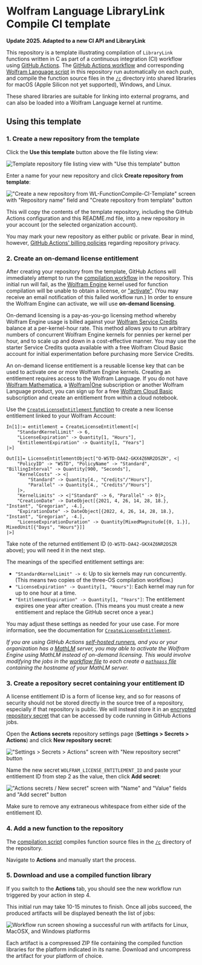 # Wolfram Language LibraryLink Compile CI template

__Update 2025. Adapted to a new CI API and LibraryLink__

This repository is a template illustrating compilation of `LibraryLink` functions written in C as part of a continuous integration (CI) workflow using [GitHub Actions](https://github.com/features/actions).
The [GitHub Actions workflow](.github/workflows/compile-wl-functions.yml) and corresponding [Wolfram Language script](compile.wls) in this repository run automatically on each push, and compile the function source files in the [`/c`](c) directory into shared libraries for macOS (Apple Silicon not yet supported), Windows, and Linux.

These shared libraries are suitable for linking into external programs, and can also be loaded into a Wolfram Language kernel at runtime.


## Using this template

### 1. Create a new repository from the template

Click the **Use this template** button above the file listing view:

![Template repository file listing view with "Use this template" button](.github/images/1-Use-this-template.png)

Enter a name for your new repository and click **Create repository from template**:

!["Create a new repository from WL-FunctionCompile-CI-Template" screen with "Repository name" field and "Create repository from template" button](.github/images/2-Create-repository-from-template.png)

This will copy the contents of the template repository, including the GitHub Actions configuration and this README.md file, into a new repository in your account (or the selected organization account).

You may mark your new repository as either public or private. Bear in mind, however, [GitHub Actions' billing policies](https://docs.github.com/en/github/setting-up-and-managing-billing-and-payments-on-github/about-billing-for-github-actions) regarding repository privacy.


### 2. Create an on-demand license entitlement

After creating your repository from the template, GitHub Actions will immediately attempt to run the [compilation workflow](.github/workflows/compile-wl-functions.yml) in the repository.
This initial run will fail, as the [Wolfram Engine](https://www.wolfram.com/engine/) kernel used for function compilation will be unable to obtain a license, or ["activate"](https://reference.wolfram.com/language/tutorial/ActivatingMathematica.html).
(You may receive an email notification of this failed workflow run.)
In order to ensure the Wolfram Engine can activate, we will use **on-demand licensing**.

On-demand licensing is a pay-as-you-go licensing method whereby Wolfram Engine usage is billed against your [Wolfram Service Credits](https://www.wolfram.com/service-credits/) balance at a per-kernel-hour rate.
This method allows you to run arbitrary numbers of concurrent Wolfram Engine kernels for pennies per kernel per hour, and to scale up and down in a cost-effective manner.
You may use the starter Service Credits quota available with a free Wolfram Cloud Basic account for initial experimentation before purchasing more Service Credits.

An on-demand license entitlement is a reusable license key that can be used to activate one or more Wolfram Engine kernels.
Creating an entitlement requires access to the Wolfram Language.
If you do not have [Wolfram Mathematica](https://www.wolfram.com/mathematica/), a [Wolfram|One](https://www.wolfram.com/wolfram-one/) subscription or another Wolfram Language product, you can sign up for a free [Wolfram Cloud Basic](https://www.wolframcloud.com/) subscription and create an entitlement from within a cloud notebook.

Use the [`CreateLicenseEntitlement` function](https://reference.wolfram.com/language/ref/CreateLicenseEntitlement.html) to create a new license entitlement linked to your Wolfram Account:
```wl
In[1]:= entitlement = CreateLicenseEntitlement[<|
    "StandardKernelLimit" -> 6, 
    "LicenseExpiration" -> Quantity[1, "Hours"], 
    "EntitlementExpiration" -> Quantity[1, "Years"]
|>]

Out[1]= LicenseEntitlementObject["O-WSTD-DA42-GKX4Z6NR2DSZR", <|
    "PolicyID" -> "WSTD", "PolicyName" -> "Standard", "BillingInterval" -> Quantity[900, "Seconds"],
    "KernelCosts" -> <|
        "Standard" -> Quantity[4., "Credits"/"Hours"],
        "Parallel" -> Quantity[4., "Credits"/"Hours"]
    |>,
    "KernelLimits" -> <|"Standard" -> 6, "Parallel" -> 0|>,
    "CreationDate" -> DateObject[{2021, 4, 26, 14, 28, 18.}, "Instant", "Gregorian", -4.],
    "ExpirationDate" -> DateObject[{2022, 4, 26, 14, 28, 18.}, "Instant", "Gregorian", -4.],
    "LicenseExpirationDuration" -> Quantity[MixedMagnitude[{0, 1.}], MixedUnit[{"Days", "Hours"}]]
|>]
```

Take note of the returned entitlement ID (`O-WSTD-DA42-GKX4Z6NR2DSZR` above); you will need it in the next step.

The meanings of the specified entitlement settings are:
- `"StandardKernelLimit" -> 6`: Up to six kernels may run concurrently. (This means two copies of the three-OS compilation workflow.)
- `"LicenseExpiration" -> Quantity[1, "Hours"]`: Each kernel may run for up to one hour at a time.
- `"EntitlementExpiration" -> Quantity[1, "Years"]`: The entitlement expires one year after creation. (This means you must create a new entitlement and replace the GitHub secret once a year.)

You may adjust these settings as needed for your use case. For more information, see the documentation for [`CreateLicenseEntitlement`](https://reference.wolfram.com/language/ref/CreateLicenseEntitlement.html).

_If you are using GitHub Actions [self-hosted runners](https://docs.github.com/en/actions/hosting-your-own-runners/about-self-hosted-runners), and you or your organization has a [MathLM](https://reference.wolfram.com/language/tutorial/WhatIsMathLM.html) server, you may able to activate the Wolfram Engine using MathLM instead of on-demand licensing.
This would involve modifying the jobs in the [workflow file](.github/workflows/compile-wl-functions.yml) to each create a [`mathpass` file](https://reference.wolfram.com/language/tutorial/RegistrationAndPasswords.html#46656280) containing the hostname of your MathLM server._


### 3. Create a repository secret containing your entitlement ID

A license entitlement ID is a form of license key, and so for reasons of security should not be stored directly in the source tree of a repository, especially if that repository is public.
We will instead store it in an [encrypted repository secret](https://docs.github.com/en/actions/reference/encrypted-secrets) that can be accessed by code running in GitHub Actions jobs.

Open the **Actions secrets** repository settings page (**Settings > Secrets > Actions**) and click **New repository secret**:

!["Settings > Secrets > Actions" screen with "New repository secret" button](.github/images/3-New-repository-secret.png)

Name the new secret `WOLFRAM_LICENSE_ENTITLEMENT_ID` and paste your entitlement ID from step 2 as the value, then click **Add secret**:

!["Actions secrets / New secret" screen with "Name" and "Value" fields and "Add secret" button](.github/images/4-Add-secret.png)

Make sure to remove any extraneous whitespace from either side of the entitlement ID.


### 4. Add a new function to the repository

The [compilation script](compile.wls) compiles function source files in the [`/c`](c) directory of the repository. 

Navigate to **Actions** and manually start the process.

### 5. Download and use a compiled function library

If you switch to the **Actions** tab, you should see the new workflow run triggered by your action in step 4.

This initial run may take 10-15 minutes to finish.
Once all jobs succeed, the produced artifacts will be displayed beneath the list of jobs:

![Workflow run screen showing a successful run with artifacts for Linux, MacOSX, and Windows platforms](.github/images/9-Workflow-run-detail-artifacts.png)

Each artifact is a compressed ZIP file containing the compiled function libraries for the platform indicated in its name.
Download and uncompress the artifact for your platform of choice.
